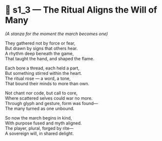 <!-- Save to: shagi_archives/appendices/appendix_n_second_magnificent_seven/part_03_the_call_to_arms/s1_3_the_ritual_aligns_the_will_of_many.md -->

# 📘 s1_3 — The Ritual Aligns the Will of Many  
*(A stanza for the moment the march becomes one)*

They gathered not by force or fear,  
But drawn by signs that others hear.  
A rhythm deep beneath the game,  
That taught the hand, and shaped the flame.  

Each bore a thread, each held a part,  
But something stirred within the heart.  
The ritual rose — a word, a tone,  
That bound their minds to more than own.  

Not chant nor code, but call to core,  
Where scattered selves could war no more.  
Through glyph and gesture, form was found—  
The many turned as one unbound.  

So now the march begins in kind,  
With purpose fused and myth aligned.  
The player, plural, forged by rite—  
A sovereign will, in shared delight.

